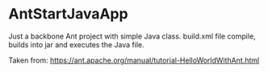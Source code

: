 # AntStartJavaApp

Just a backbone Ant project with simple Java class.
build.xml file compile, builds into jar and executes the Java file.

Taken from: https://ant.apache.org/manual/tutorial-HelloWorldWithAnt.html
